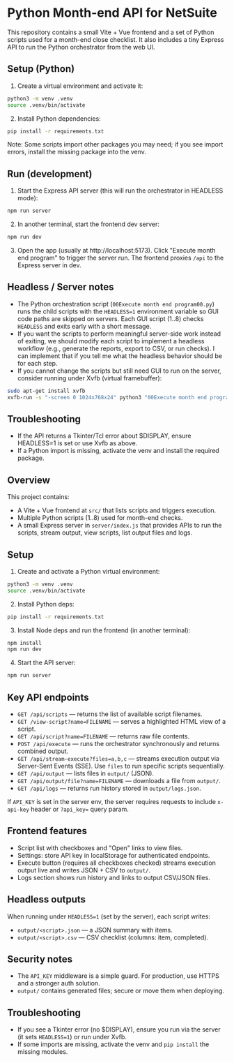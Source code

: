 # Python Month-end API for NetSuite

This repository contains a small Vite + Vue frontend and a set of Python scripts used for a month-end close checklist. It also includes a tiny Express API to run the Python orchestrator from the web UI.

## Setup (Python)

1. Create a virtual environment and activate it:

```bash
python3 -m venv .venv
source .venv/bin/activate
```

2. Install Python dependencies:

```bash
pip install -r requirements.txt
```

Note: Some scripts import other packages you may need; if you see import errors, install the missing package into the venv.

## Run (development)

1. Start the Express API server (this will run the orchestrator in HEADLESS mode):

```bash
npm run server
```

2. In another terminal, start the frontend dev server:

```bash
npm run dev
```

3. Open the app (usually at http://localhost:5173). Click "Execute month end program" to trigger the server run. The frontend proxies `/api` to the Express server in dev.

## Headless / Server notes

- The Python orchestration script (`00Execute month end program00.py`) runs the child scripts with the `HEADLESS=1` environment variable so GUI code paths are skipped on servers. Each GUI script (1..8) checks `HEADLESS` and exits early with a short message.
- If you want the scripts to perform meaningful server-side work instead of exiting, we should modify each script to implement a headless workflow (e.g., generate the reports, export to CSV, or run checks). I can implement that if you tell me what the headless behavior should be for each step.
- If you cannot change the scripts but still need GUI to run on the server, consider running under Xvfb (virtual framebuffer):

```bash
sudo apt-get install xvfb
xvfb-run -s "-screen 0 1024x768x24" python3 "00Execute month end program00.py"
```

## Troubleshooting

- If the API returns a Tkinter/Tcl error about $DISPLAY, ensure HEADLESS=1 is set or use Xvfb as above.
- If a Python import is missing, activate the venv and install the required package.

## Overview

This project contains:
- A Vite + Vue frontend at `src/` that lists scripts and triggers execution.
- Multiple Python scripts (1..8) used for month-end checks.
- A small Express server in `server/index.js` that provides APIs to run the scripts, stream output, view scripts, list output files and logs.

## Setup

1. Create and activate a Python virtual environment:

```bash
python3 -m venv .venv
source .venv/bin/activate
```

2. Install Python deps:

```bash
pip install -r requirements.txt
```

3. Install Node deps and run the frontend (in another terminal):

```bash
npm install
npm run dev
```

4. Start the API server:

```bash
npm run server
```

## Key API endpoints

- `GET /api/scripts` — returns the list of available script filenames.
- `GET /view-script?name=FILENAME` — serves a highlighted HTML view of a script.
- `GET /api/script?name=FILENAME` — returns raw file contents.
- `POST /api/execute` — runs the orchestrator synchronously and returns combined output.
- `GET /api/stream-execute?files=a,b,c` — streams execution output via Server-Sent Events (SSE). Use `files` to run specific scripts sequentially.
- `GET /api/output` — lists files in `output/` (JSON).
- `GET /api/output/file?name=FILENAME` — downloads a file from `output/`.
- `GET /api/logs` — returns run history stored in `output/logs.json`.

If `API_KEY` is set in the server env, the server requires requests to include `x-api-key` header or `?api_key=` query param.

## Frontend features

- Script list with checkboxes and "Open" links to view files.
- Settings: store API key in localStorage for authenticated endpoints.
- Execute button (requires all checkboxes checked) streams execution output live and writes JSON + CSV to `output/`.
- Logs section shows run history and links to output CSV/JSON files.

## Headless outputs

When running under `HEADLESS=1` (set by the server), each script writes:
- `output/<script>.json` — a JSON summary with items.
- `output/<script>.csv` — CSV checklist (columns: item, completed).

## Security notes

- The `API_KEY` middleware is a simple guard. For production, use HTTPS and a stronger auth solution.
- `output/` contains generated files; secure or move them when deploying.

## Troubleshooting

- If you see a Tkinter error (no $DISPLAY), ensure you run via the server (it sets `HEADLESS=1`) or run under Xvfb.
- If some imports are missing, activate the venv and `pip install` the missing modules.

